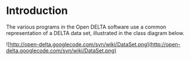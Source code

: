 # Introduction #

The various programs in the Open DELTA software use a common representation of a DELTA data set, illustrated in the class diagram below.

![http://open-delta.googlecode.com/svn/wiki/DataSet.png](http://open-delta.googlecode.com/svn/wiki/DataSet.png)